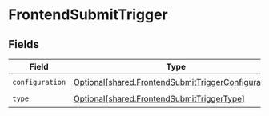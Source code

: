# FrontendSubmitTrigger


## Fields

| Field                                                                                                                | Type                                                                                                                 | Required                                                                                                             | Description                                                                                                          |
| -------------------------------------------------------------------------------------------------------------------- | -------------------------------------------------------------------------------------------------------------------- | -------------------------------------------------------------------------------------------------------------------- | -------------------------------------------------------------------------------------------------------------------- |
| `configuration`                                                                                                      | [Optional[shared.FrontendSubmitTriggerConfiguration]](undefined/models/shared/frontendsubmittriggerconfiguration.md) | :heavy_check_mark:                                                                                                   | N/A                                                                                                                  |
| `type`                                                                                                               | [Optional[shared.FrontendSubmitTriggerType]](undefined/models/shared/frontendsubmittriggertype.md)                   | :heavy_check_mark:                                                                                                   | N/A                                                                                                                  |
